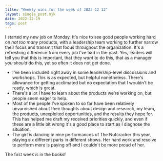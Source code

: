 ```yaml
---
title: "Weekly wins for the week of 2022 12 12"
layout: single_post.njk
date: 2022-12-19
tags: post
---
```


I started my new job on Monday. It's nice to see good people working hard on _not too many_ products, with a leadership team working to further narrow their focus and transmit that focus throughout the organization. It's a refreshing difference from every job I've had in the past. Yes, leaders will tell you that this is important, that they _want_ to do this, that as a manager _you should_ do this, yet so often it does not get done.
- I've been included right away in some leadership-level discussions and workshops. This is as expected, but helpful nonetheless. There's allowance for getting acclimated but no expectation that I wouldn't be ready, which is great.
- There's a lot I have to learn about the products we're working on, but people seem eager to help.
- Most of the people I've spoken to so far have been relatively unvarnished about their thoughts about design and research, my team, the products, unexploited opportunities, and the results they hope for. This has helped me draft my received priorities quickly, and even if these are a little bit wrong it's a good place to start as I diagnose the situation.
- The girl is dancing in nine performances of The Nutcracker this year, playing six different parts in different shows. Her hard work and resolve to perform more is paying off and I couldn't be more proud of her.

The first week is in the books!
